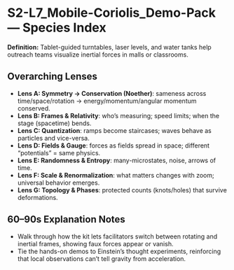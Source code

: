 # S2-L7_Mobile-Coriolis_Demo-Pack — Species Index
**Definition:** Tablet-guided turntables, laser levels, and water tanks help outreach teams visualize inertial forces in malls or classrooms.

## Overarching Lenses

- **Lens A: Symmetry -> Conservation (Noether)**: sameness across time/space/rotation → energy/momentum/angular momentum conserved.
- **Lens B: Frames & Relativity**: who’s measuring; speed limits; when the stage (spacetime) bends.
- **Lens C: Quantization**: ramps become staircases; waves behave as particles and vice-versa.
- **Lens D: Fields & Gauge**: forces as fields spread in space; different “potentials” = same physics.
- **Lens E: Randomness & Entropy**: many-microstates, noise, arrows of time.
- **Lens F: Scale & Renormalization**: what matters changes with zoom; universal behavior emerges.
- **Lens G: Topology & Phases**: protected counts (knots/holes) that survive deformations.

## 60–90s Explanation Notes
- Walk through how the kit lets facilitators switch between rotating and inertial frames, showing faux forces appear or vanish.
- Tie the hands-on demos to Einstein’s thought experiments, reinforcing that local observations can’t tell gravity from acceleration.
